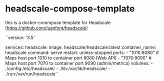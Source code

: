 # headscale-compose-template

this is a docker-commpose template for Headscale [https://github.com/juanfont/headscale]

``version: '3.5'

services:
  headscale:
    image: headscale/headscale:latest
    container_name: headscale
    command: serve
    restart: unless-stopped
    ports:
      - "1010:8080"   # Maps host port 1010 to container port 8080 (Web API)
      - "7070:9090"   # Maps host port 7070 to container port 9090 (admin/metrics)
    volumes:
      - ./config:/etc/headscale/
      - ./lib:/var/lib/headscale/
      - ./run:/var/run/headscale``
